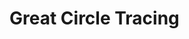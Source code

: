 # Great Circle Tracing


<!-- Welcome to your new Espresso example! -->

<!-- Following along with the 
[contributor guide](http://localhost:8000/contributor_guide/new_contrib.html#add-your-own-espresso-problem) 
to get started. -->

<!-- Please write anything you'd like to explain about the forward problem here -->
